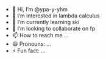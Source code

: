 - 👋 Hi, I’m @ypa-y-yhm
- 👀 I’m interested in lambda calculus
- 🌱 I’m currently learning ski
- 💞️ I’m looking to collaborate on fp
- 📫 How to reach me ...
- 😄 Pronouns: ...
- ⚡ Fun fact: ...

<!---
ypa-y-yhm/ypa-y-yhm is a ✨ special ✨ repository because its `README.md` (this file) appears on your GitHub profile.
You can click the Preview link to take a look at your changes.
--->

